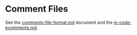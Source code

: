 # Comment Files

See the [comments-file-format.md][1] document and the
[in-code-ecomments.md][2].

[1]: comments-file-format.md
[2]: in-code-ecomments.md
